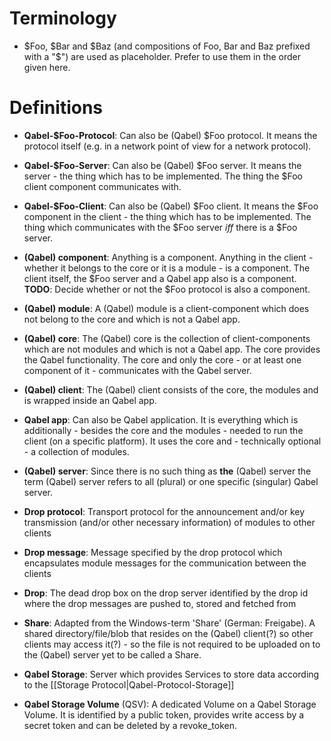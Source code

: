# Terminology
* $Foo, $Bar and $Baz (and compositions of Foo, Bar and Baz prefixed with a "$") are used as placeholder. Prefer to use them in the order given here.

# Definitions
* **Qabel-$Foo-Protocol**: Can also be (Qabel) $Foo protocol. It means the protocol itself (e.g. in a network point of view for a network protocol).

* **Qabel-$Foo-Server**: Can also be (Qabel) $Foo server. It means the server - the thing which has to be implemented. The thing the $Foo client component communicates with.

* **Qabel-$Foo-Client**: Can also be (Qabel) $Foo client. It means the $Foo component in the client - the thing which has to be implemented. The thing which communicates with the $Foo server _iff_ there is a $Foo server.

* **(Qabel) component**: Anything is a component. Anything in the client - whether it belongs to the core or it is a module - is a component. The client itself, the $Foo server and a Qabel app also is a component. **TODO**: Decide whether or not the $Foo protocol is also a component.

* **(Qabel) module**: A (Qabel) module is a client-component which does not belong to the core and which is not a Qabel app.

* **(Qabel) core**: The (Qabel) core is the collection of client-components which are not modules and which is not a Qabel app. The core provides the Qabel functionality. The core and only the core - or at least one component of it - communicates with the Qabel server.

* **(Qabel) client**: The (Qabel) client consists of the core, the modules and is wrapped inside an Qabel app.

* **Qabel app**: Can also be Qabel application. It is everything which is additionally - besides the core and the modules - needed to run the client (on a specific platform). It uses the core and - technically optional - a collection of modules.

* **(Qabel) server**: Since there is no such thing as **the** (Qabel) server the term (Qabel) server refers to all (plural) or one specific (singular) Qabel server.

* **Drop protocol**: Transport protocol for the announcement and/or key transmission (and/or other necessary information) of modules to other clients

* **Drop message**: Message specified by the drop protocol which encapsulates module messages for the communication between the clients

* **Drop**: The dead drop box on the drop server identified by the drop id where the drop messages are pushed to, stored and fetched from

* **Share**: Adapted from the Windows-term 'Share' (German: Freigabe). A shared directory/file/blob that resides on the (Qabel) client(?) so other clients may access it(?) - so the file is not required to be uploaded on to the (Qabel) server yet to be called a Share.

* **Qabel Storage**: Server which provides Services to store data according to the [[Storage Protocol|Qabel-Protocol-Storage]]

* **Qabel Storage Volume** (QSV): A dedicated Volume on a Qabel Storage Volume. It is identified by a public token, provides write access by a secret token and can be deleted by a revoke_token.